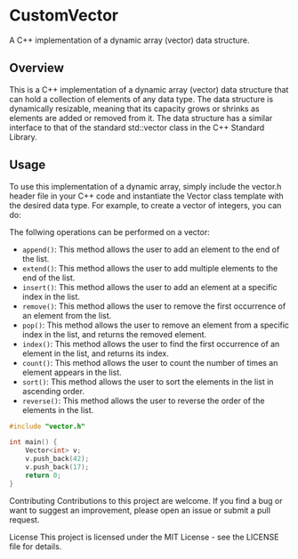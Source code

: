 # CustomVector

A C++ implementation of a dynamic array (vector) data structure.


## Overview
This is a C++ implementation of a dynamic array (vector) data structure that can hold a collection of elements of any data type. The data structure is dynamically resizable, meaning that its capacity grows or shrinks as elements are added or removed from it. The data structure has a similar interface to that of the standard std::vector class in the C++ Standard Library.

## Usage
To use this implementation of a dynamic array, simply include the vector.h header file in your C++ code and instantiate the Vector class template with the desired data type. For example, to create a vector of integers, you can do:

The follwing operations can be performed on a vector:
- `append()`: This method allows the user to add an element to the end of the list.
- `extend()`: This method allows the user to add multiple elements to the end of the list.
- `insert()`: This method allows the user to add an element at a specific index in the list.
- `remove()`: This method allows the user to remove the first occurrence of an element from the list.
- `pop()`: This method allows the user to remove an element from a specific index in the list, and returns the removed element.
- `index()`: This method allows the user to find the first occurrence of an element in the list, and returns its index.
- `count()`: This method allows the user to count the number of times an element appears in the list.
- `sort()`: This method allows the user to sort the elements in the list in ascending order.
- `reverse()`: This method allows the user to reverse the order of the elements in the list.

```cpp
#include "vector.h"

int main() {
    Vector<int> v;
    v.push_back(42);
    v.push_back(17);
    return 0;
}
```

Contributing
Contributions to this project are welcome. If you find a bug or want to suggest an improvement, please open an issue or submit a pull request.

License
This project is licensed under the MIT License - see the LICENSE file for details.
